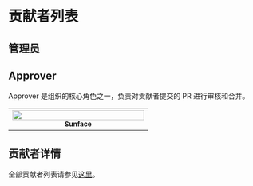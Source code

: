 # 贡献者列表

## 管理员

## Approver
Approver 是组织的核心角色之一，负责对贡献者提交的 PR 进行审核和合并。


<table>
    <tr>
        <td align="center" width="25%">
            <a href="http://im.dev">
                <img src="https://avatars.githubusercontent.com/u/7036754?v=4?s=100" width="100%"  alt=""/>
                <br />
                <sub><b>Sunface</b></sub>
            </a>
        </td>
    </tr>
</table>


## 贡献者详情
全部贡献者列表请参见[这里](https://github.com/studyrs/Rustt/blob/main/贡献者排名.md)。




